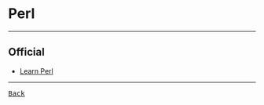 # Perl

---

## Official

- [Learn Perl](https://learn.perl.org/)

---

[<kbd> Back </kbd>](./readme.md)
